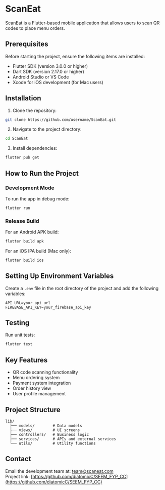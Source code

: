 # ScanEat

ScanEat is a Flutter-based mobile application that allows users to scan QR codes to place menu orders.

## Prerequisites

Before starting the project, ensure the following items are installed:
- Flutter SDK (version 3.0.0 or higher)
- Dart SDK (version 2.17.0 or higher)
- Android Studio or VS Code
- Xcode for iOS development (for Mac users)

## Installation

1. Clone the repository:
```bash
git clone https://github.com/username/ScanEat.git
```

2. Navigate to the project directory:
```bash
cd ScanEat
```

3. Install dependencies:
```bash
flutter pub get
```

## How to Run the Project

### Development Mode

To run the app in debug mode:
```bash
flutter run
```

### Release Build

For an Android APK build:
```bash
flutter build apk
```

For an iOS IPA build (Mac only):
```bash
flutter build ios
```

## Setting Up Environment Variables

Create a `.env` file in the root directory of the project and add the following variables:
```
API_URL=your_api_url
FIREBASE_API_KEY=your_firebase_api_key
```

## Testing

Run unit tests:
```bash
flutter test
```

## Key Features

- QR code scanning functionality
- Menu ordering system
- Payment system integration
- Order history view
- User profile management

## Project Structure

```
lib/
  ├── models/        # Data models
  ├── views/         # UI screens
  ├── controllers/   # Business logic
  ├── services/      # APIs and external services
  └── utils/         # Utility functions
```

## Contact

Email the development team at: team@scaneat.com  
Project link: [https://github.com/diatomicC/SEEM_FYP_CC](https://github.com/diatomicC/SEEM_FYP_CC)
